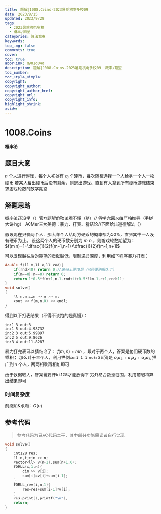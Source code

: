 ```yaml
---
title: 题解|1008.Coins-2023暑期杭电多校09
date: 2023/8/15
updated: 2023/9/28
tags:
  - 2023暑期杭电多校
  - 概率/期望
categories: 算法竞赛
keywords:
top_img: false
comments: true
cover:
toc: true
abbrlink: d901d04d
description: 题解|1008.Coins-2023暑期杭电多校09  概率/期望
toc_number:
toc_style_simple:
copyright:
copyright_author:
copyright_author_href:
copyright_url:
copyright_info:
highlight_shrink:
aside:
---
```


# 1008.Coins
**概率论**
## 题目大意
$n$ 个人进行游戏，每个人初始有 $a_i$ 个硬币，每次随机选择一个人给另一个人一枚硬币
若某人给出硬币后没有剩余，则退出游戏。直到有人拿到所有硬币游戏结束
求游戏轮数的数学期望

## 解题思路
概率论还没学（）官方题解的鞅论看不懂（躺）//
等学完回来给严格推导（手搓大饼ing）
ACMer三大美德：暴力、打表、猜结论//下面给出道德解法（）

假设现在只有两个人，那么每个人给对方硬币的概率都为50%，直到其中一人没有硬币为止。
设这两个人的硬币数分别为 $m,n$ ，则游戏轮数期望为：
$f(m,n)=1+\dfrac{1}{2}f(m+1,n-1)+\dfrac{1}{2}f(m-1,n+1)$

可以发现越往后对期望的贡献越低，限制递归深度，利用如下程序暴力打表：
```cpp
double f(ll m,ll n,ll rnd){
    if(rnd>40) return 0;//递归上限40层（已经要跑很久了）
    if(m==0||n==0) return 0;
    return 1+0.5*f(m+1,n-1,rnd+1)+0.5*f(m-1,n+1,rnd+1);
}
void solve()
{
    ll n,m;cin >> n >> m;
    cout << f(m,n,0) << endl;
}
```
得到以下打表结果（不得不说跑的是真慢）：
```
in:1 3 out:3
in:1 5 out:4.98732
in:2 3 out:5.99897
in:2 5 out:9.8626
in:3 4 out:11.8287
```

暴力打完表可以猜结论了： $f(m,n)=mn$ ，即对于两个人，答案是他们硬币数的乘积；
那么对于三个人，利用样例`in:1 1 1 out:3`盲猜是 $a_1a_2+a_1a_3+a_2a_3$ 
推广到 $n$ 个人，两两相乘再相加即可

由于数据较大，答案需要开int128才能放得下
另外结合数据范围，利用前缀和算出结果即可

### 时间复杂度
前缀和&求和：$O(n)$

## 参考代码
> 参考代码为已AC代码主干，其中部分功能需读者自行实现

```cpp
void solve()
{
    int128 res;
    ll n,t;cin >> n;
    vector<ll> v(n+1),sum(n+1,0);
    FORLL(i,1,n){
        cin >> v[i];
        sum[i]=v[i]+sum[i-1];
    }
    FORLL_rev(i,n,1){
        res=res+sum[i-1]*v[i];
    }
    res.print();printf("\n");
    return;
}
```